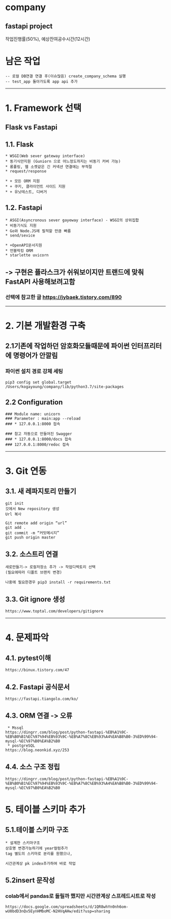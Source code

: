 # company
fastapi project
---
작업진행률(50%), 예상잔여공수시간(12시간)
# 남은 작업
~~~
-- 로컬 DB연결 연결 후(이슈많음) create_company_schema 실행
-- test_app 돌아가도록 app api 추가
~~~

-----
# 1. Framework 선택
## Flask vs Fastapi
## 1.1. Flask
~~~
* WSGI(Web sever gateway interface)
* 동기식만지원 (Guniorn 으로 어느정도까지는 비동기 커버 가능)
* 롱폴링, 웹 소켓같은 긴 커넥션 연결에는 부적절
* request/response

* + 모든 ORM 지원
* + 쿠키, 클라이언트 사이드 지원
* + 유닛테스트, 디버거
~~~

## 1.2. Fastapi
~~~
* ASGI(Asyncronous sever gayeway interface) - WSGI의 상위집합
* 비동기식도 지원
* Go와 Node.JS에 필적할 만큼 빠름
* send/sevice

* +OpenAPI문서지원
* 언블락킹 ORM
* starlette uvicorn
~~~

## -> 구현은 플라스크가 쉬워보이지만 트랜드에 맞춰 FastAPI 사용해보려고함
### 선택에 참고한 글 https://jybaek.tistory.com/890

-----

# 2. 기본 개발환경 구축
## 2.1기존에 작업하던 암호화모듈때문에 파이썬 인터프리터에 명령어가 안깔림
### 파이썬 설치 경로 강체 세팅
~~~
pip3 config set global.target /Users/kogayoung/company/lib/python3.7/site-packages
~~~

## 2.2 Configuration 
~~~
### Module name: unicorn
### Parameter : main:app --reload
### * 127.0.0.1:8000 접속

### 참고 자동으로 만들어진 Swagger
### * 127.0.0.1:8000/docs 접속
### 127.0.0.1:8000/redoc 접속
~~~

-----

# 3. Git 연동
## 3.1. 새 레파지토리 만들기
~~~
git init
깃에서 New repository 생성
Url 복사

Git remote add origin “url”
git add .
git commit -m “커밋메시지”
git push origin master
~~~
## 3.2. 소스트리 연결
~~~
새로만들기-> 로컬저장소 추가 -> 작업디렉토리 선택
(필요에따라 디폴트 브랜치 변경)

나중에 필요한경우 pip3 install -r requirements.txt
~~~

## 3.3. Git ignore 생성
~~~
https://www.toptal.com/developers/gitignore
~~~

-----
# 4. 문제파악
## 4.1. pytest이해
~~~
https://binux.tistory.com/47
~~~

## 4.2. Fastapi 공식문서 
~~~ 
https://fastapi.tiangolo.com/ko/
~~~

## 4.3. ORM 연결 -> 오류
~~~
 * Mssql
https://dingrr.com/blog/post/python-fastapi-%EB%A1%9C-%EB%B0%B1%EC%97%94%EB%93%9C-%EB%A7%8C%EB%93%A4%EA%B8%B0-3%ED%99%94-mysql-%EC%97%B0%EA%B2%B0
 * postgreSQL
https://blog.neonkid.xyz/253
~~~

## 4.4. 소스 구조 정립
~~~
https://dingrr.com/blog/post/python-fastapi-%EB%A1%9C-%EB%B0%B1%EC%97%94%EB%93%9C-%EB%A7%8C%EB%93%A4%EA%B8%B0-3%ED%99%94-mysql-%EC%97%B0%EA%B2%B0
~~~

# 5. 테이블 스키마 추가
## 5.1.테이블 스키마 구조
~~~
* 설계한 스키마구조
상호명 변경가능하기에 year컬럼추가
tag 별도의 스키마로 분리를 원했으나,

시간관계상 pk index추가하여 바로 작업
~~~ 
## 5.2insert 문작성
### colab에서 pandas로 돌릴까 했지만 시간관계상 스프레드시트로 작성
~~~
https://docs.google.com/spreadsheets/d/1QR8whYn0nh6om-wU0bdD3nQv5EynHMboMC-N2HVqAHw/edit?usp=sharing
~~~


